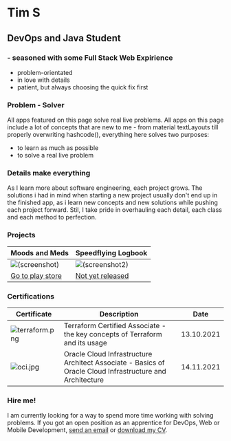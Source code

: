 # Tim S

## DevOps and Java Student
### - seasoned with some Full Stack Web Expirience

- problem-orientated
- in love with details
- patient, but always choosing the quick fix first

### Problem - Solver

All apps featured on this page solve real live problems. All apps on this page include a lot of concepts that are new to me - from material textLayouts till properly overwriting hashcode(), everything here solves two purposes:

- to learn as much as possible
- to solve a real live problem

### Details make everything

As I learn more about software engineering, each project grows. The solutions i had in mind when starting a new project usually don't end up in the finished app, as i learn new concepts and new solutions while pushing each project forward. Stil, I take pride in overhauling each detail, each class and each method to perfection.

### Projects

| Moods and Meds | Speedflying Logbook |
| --- | --- |
| ![(screenshot)](http://trsonn.com/moodsandmeds.jpg "moods and meds screenshot ") |![(screenshot2)](http://trsonn.com/speedflying.png "speedflying screenshot ") |
| [Go to play store](https://play.google.com/store/apps/details?id=com.trsonn.dbtdiary) | [Not yet released](#) |

### Certifications

| Certificate | Description | Date |
| --- | --- | --- |
| ![terraform.png](http://trsonn.com/terraform.png) | Terraform Certified Associate - the key concepts of Terraform and its usage | 13.10.2021 |
| ![oci.jpg](http://trsonn.com/oci.jpg) | Oracle Cloud Infrastructure Architect Associate - Basics of Oracle Cloud Infrastructure and Architecture | 14.11.2021 |

### Hire me!

I am currently looking for a way to spend more time working with solving problems. If you got an open position as an apprentice for DevOps, Web or Mobile Development,  [send an email](mailto:hire.trsonn@gmail.com) or  [download my CV](http://trsonn.com/cv.pdf). 

